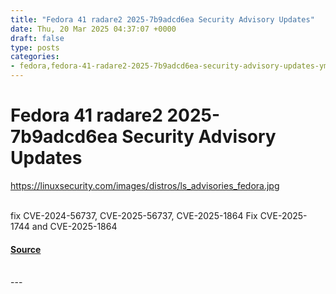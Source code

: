 ```yaml
---
title: "Fedora 41 radare2 2025-7b9adcd6ea Security Advisory Updates"
date: Thu, 20 Mar 2025 04:37:07 +0000
draft: false
type: posts
categories: 
- fedora,fedora-41-radare2-2025-7b9adcd6ea-security-advisory-updates-ym2bamficsv6,Linux,Linux Security,Security
---
```

# Fedora 41 radare2 2025-7b9adcd6ea Security Advisory Updates
https://linuxsecurity.com/images/distros/ls_advisories_fedora.jpg
<br/>

<br/>
fix CVE-2024-56737, CVE-2025-56737, CVE-2025-1864 Fix CVE-2025-1744 and CVE-2025-1864

#### [Source](https://linuxsecurity.com/advisories/fedora/fedora-41-radare2-2025-7b9adcd6ea-security-advisory-updates-ym2bamficsv6)

<br/>
---
